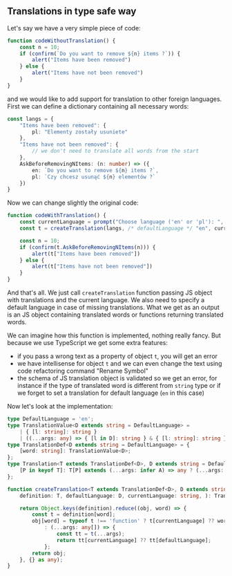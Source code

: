 
## Translations in type safe way

Let's say we have a very simple piece of code:

```typescript
function codeWithoutTranslation() {
    const n = 10;
    if (confirm(`Do you want to remove ${n} items ?`)) {
        alert("Items have been removed")
    } else {
        alert("Items have not been removed")
    }
}
```

and we would like to add support for translation to other foreign languages. First we can define a dictionary containing all necessary words:

```typescript
const langs = {
    "Items have been removed": {
        pl: "Elementy zostały usuniete"
    },
    "Items have not been removed": {
        // we don't need to translate all words from the start
    },
    AskBeforeRemovingNItems: (n: number) => ({
        en: `Do you want to remove ${n} items ?`,
        pl: `Czy chcesz usunąć ${n} elementów ?`
    })
}
```

Now we can change slightly the original code:

```typescript
function codeWithTranslation() {
    const currentLanguage = prompt("Choose language ('en' or 'pl'): ", "en");
    const t = createTranslation(langs, /* defaultLanguage */ "en", currentLanguage!);

    const n = 10;
    if (confirm(t.AskBeforeRemovingNItems(n))) {
        alert(t["Items have been removed"])
    } else {
        alert(t["Items have not been removed"])
    }
}
```

And that's all. We just call `createTranslation` function passing JS object with translations and the current language. We also need to specify a default language in case of missing translations. What we get as an output is an JS object containing translated words or functions returning translated words.

We can imagine how this function is implemented, nothing really fancy. But because we use TypeScript we get some extra features:
- if you pass a wrong text as a property of object `t`, you will get an error
- we have intellisense for object `t` and we can even change the text using code refactoring command "Rename Symbol"
- the schema of JS translation object is validated so we get an error, for instance if the type of translated word is different from `string` type or if we forget to set a translation for default language (`en` in this case)

Now let's look at the implementation:

```typescript
type DefaultLanguage = 'en';
type TranslationValue<D extends string = DefaultLanguage> =
    | { [l: string]: string }
    | ((...args: any) => { [l in D]: string } & { [l: string]: string });
type TranslationDef<D extends string = DefaultLanguage> = {
    [word: string]: TranslationValue<D>;
};
type Translation<T extends TranslationDef<D>, D extends string = DefaultLanguage> = {
    [P in keyof T]: T[P] extends (...args: infer A) => any ? (...args: A) => string : string;
};

function createTranslation<T extends TranslationDef<D>, D extends string = DefaultLanguage>(
    definition: T, defaultLanguage: D, currentLanguage: string, ): Translation<T, D> {

    return Object.keys(definition).reduce((obj, word) => {
        const t = definition[word];
        obj[word] = typeof t !== 'function' ? t[currentLanguage] ?? word
            : (...args: any[]) => {
                const tt = t(...args);
                return tt[currentLanguage] ?? tt[defaultLanguage];
            };
        return obj;
    }, {} as any);
}
```


